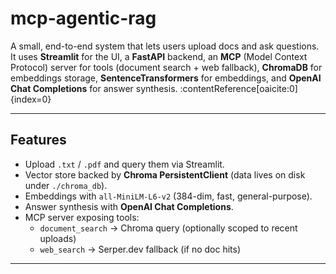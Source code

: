 # mcp-agentic-rag
A small, end-to-end system that lets users upload docs and ask questions.  
It uses **Streamlit** for the UI, a **FastAPI** backend, an **MCP** (Model Context Protocol) server for tools (document search + web fallback), **ChromaDB** for embeddings storage, **SentenceTransformers** for embeddings, and **OpenAI Chat Completions** for answer synthesis. :contentReference[oaicite:0]{index=0}

---

## Features

- Upload `.txt` / `.pdf` and query them via Streamlit. 
- Vector store backed by **Chroma PersistentClient** (data lives on disk under `./chroma_db`). 
- Embeddings with `all-MiniLM-L6-v2` (384-dim, fast, general-purpose). 
- Answer synthesis with **OpenAI Chat Completions**. 
- MCP server exposing tools:
  - `document_search` → Chroma query (optionally scoped to recent uploads)
  - `web_search` → Serper.dev fallback (if no doc hits)

---
